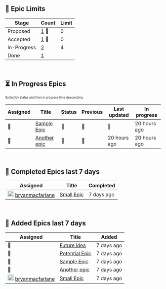 &nbsp;  
## :ship: Epic Limits  
| Stage       | Count                                                     | Limit |
| ----------- | --------------------------------------------------------- | ----- |
| Proposed    | [1](./limits-Epic-Proposed.md)  :triangular_flag_on_post: | 0     |
| Accepted    | [1](./limits-Epic-Accepted.md)  :triangular_flag_on_post: | 0     |
| In-Progress | [2](./limits-Epic-In-Progress.md)                         | 4     |
| Done        | [1](./limits-Epic-Done.md)                                |       |
&nbsp;  
## :hourglass_flowing_sand: In Progress Epics  
<sub><sup>Sorted by status and then in progress time descending</sup></sub>  
  
| Assigned                  | Title                                                                      | Status         | Previous       | Last updated               | In progress  |
| ------------------------- | -------------------------------------------------------------------------- | -------------- | -------------- | -------------------------- | ------------ |
| :triangular_flag_on_post: | [Sample Epic](https://github.com/bryanmacfarlane/sample-reports/issues/1)  | :yellow_heart: | :yellow_heart: |  :triangular_flag_on_post: | 20 hours ago |
| :triangular_flag_on_post: | [Another epic](https://github.com/bryanmacfarlane/sample-reports/issues/3) | :green_heart:  | :green_heart:  | 20 hours ago               | 20 hours ago |

  &nbsp;  
## :checkered_flag: Completed Epics last 7 days  
  
| Assigned                                                                                                                                                                        | Title                                                                    | Completed  |
| ------------------------------------------------------------------------------------------------------------------------------------------------------------------------------- | ------------------------------------------------------------------------ | ---------- |
| <img height="20" width="20" alt="@bryanmacfarlane" src="https://avatars3.githubusercontent.com/u/919564?v=4"/> <a href="https://github.com/bryanmacfarlane">bryanmacfarlane</a> | [Small Epic](https://github.com/bryanmacfarlane/sample-reports/issues/2) | 7 days ago |

  &nbsp;  
## :wave: Added Epics last 7 days  
  
| Assigned                                                                                                                                                                        | Title                                                                        | Added      |
| ------------------------------------------------------------------------------------------------------------------------------------------------------------------------------- | ---------------------------------------------------------------------------- | ---------- |
| :triangular_flag_on_post:                                                                                                                                                       | [Future idea](https://github.com/bryanmacfarlane/sample-reports/issues/5)    | 7 days ago |
| :triangular_flag_on_post:                                                                                                                                                       | [Potential Epic](https://github.com/bryanmacfarlane/sample-reports/issues/4) | 7 days ago |
| :triangular_flag_on_post:                                                                                                                                                       | [Sample Epic](https://github.com/bryanmacfarlane/sample-reports/issues/1)    | 7 days ago |
| :triangular_flag_on_post:                                                                                                                                                       | [Another epic](https://github.com/bryanmacfarlane/sample-reports/issues/3)   | 7 days ago |
| <img height="20" width="20" alt="@bryanmacfarlane" src="https://avatars3.githubusercontent.com/u/919564?v=4"/> <a href="https://github.com/bryanmacfarlane">bryanmacfarlane</a> | [Small Epic](https://github.com/bryanmacfarlane/sample-reports/issues/2)     | 7 days ago |

  
